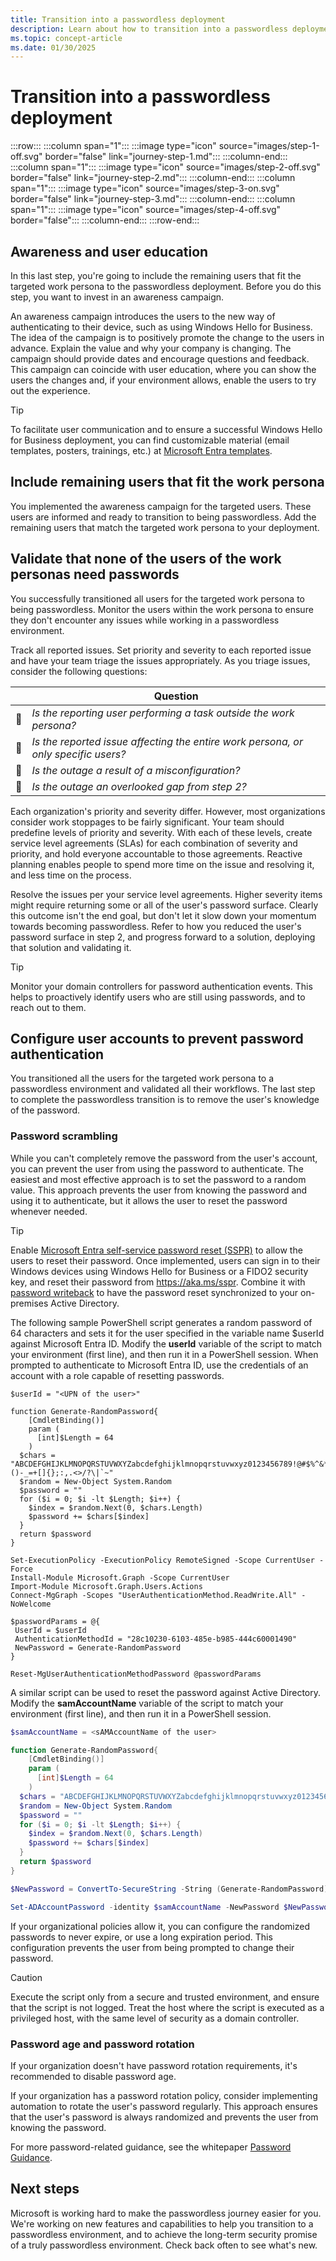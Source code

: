 ```yaml
---
title: Transition into a passwordless deployment
description: Learn about how to transition into a passwordless deployment, the third step of the Microsoft passwordless journey.
ms.topic: concept-article
ms.date: 01/30/2025
---
```


# Transition into a passwordless deployment

:::row:::
   :::column span="1":::
   :::image type="icon" source="images/step-1-off.svg" border="false" link="journey-step-1.md":::
   :::column-end:::
   :::column span="1":::
   :::image type="icon" source="images/step-2-off.svg" border="false" link="journey-step-2.md":::
   :::column-end:::
   :::column span="1":::
   :::image type="icon" source="images/step-3-on.svg" border="false" link="journey-step-3.md":::
   :::column-end:::
   :::column span="1":::
   :::image type="icon" source="images/step-4-off.svg" border="false":::
   :::column-end:::
:::row-end:::

## Awareness and user education

In this last step, you're going to include the remaining users that fit the targeted work persona to the passwordless deployment. Before you do this step, you want to invest in an awareness campaign.

An awareness campaign introduces the users to the new way of authenticating to their device, such as using Windows Hello for Business. The idea of the campaign is to positively promote the change to the users in advance. Explain  the value and why your company is changing. The campaign should provide dates and encourage questions and feedback. This campaign can coincide with user education, where you can show the users the changes and, if your environment allows, enable the users to try out the experience.

> [!TIP]
> To facilitate user communication and to ensure a successful Windows Hello for Business deployment, you can find customizable material (email templates, posters, trainings, etc.) at [Microsoft Entra templates](https://aka.ms/adminmails).

## Include remaining users that fit the work persona

You implemented the awareness campaign for the targeted users. These users are informed and ready to transition to being passwordless. Add the remaining users that match the targeted work persona to your deployment.

## Validate that none of the users of the work personas need passwords

You successfully transitioned all users for the targeted work persona to being passwordless. Monitor the users within the work persona to ensure they don't encounter any issues while working in a passwordless environment.

Track all reported issues. Set priority and severity to each reported issue and have your team triage the issues appropriately. As you triage issues, consider the following questions:

| | Question |
|--|--|
| **🔲** | *Is the reporting user performing a task outside the work persona?* |
| **🔲** | *Is the reported issue affecting the entire work persona, or only specific users?* |
| **🔲** | *Is the outage a result of a misconfiguration?* |
| **🔲** | *Is the outage an overlooked gap from step 2?* |

Each organization's priority and severity differ. However, most organizations consider work stoppages to be fairly significant. Your team should predefine levels of priority and severity. With each of these levels, create service level agreements (SLAs) for each combination of severity and priority, and hold everyone accountable to those agreements. Reactive planning enables people to spend more time on the issue and resolving it, and less time on the process.

Resolve the issues per your service level agreements. Higher severity items might require returning some or all of the user's password surface. Clearly this outcome isn't the end goal, but don't let it slow down your momentum towards becoming passwordless. Refer to how you reduced the user's password surface in step 2, and progress forward to a solution, deploying that solution and validating it.

> [!TIP]
> Monitor your domain controllers for password authentication events. This helps to proactively identify users who are still using passwords, and to reach out to them.

## Configure user accounts to prevent password authentication

You transitioned all the users for the targeted work persona to a passwordless environment and validated all their workflows. The last step to complete the passwordless transition is to remove the user's knowledge of the password.

### Password scrambling

While you can't completely remove the password from the user's account, you can prevent the user from using the password to authenticate. The easiest and most effective approach is to set the password to a random value. This approach prevents the user from knowing the password and using it to authenticate, but it allows the user to reset the password whenever needed.

> [!TIP]
> Enable [Microsoft Entra self-service password reset (SSPR)](/entra/identity/authentication/tutorial-enable-sspr) to allow the users to reset their password. Once implemented, users can sign in to their Windows devices using Windows Hello for Business or a FIDO2 security key, and reset their password from https://aka.ms/sspr. Combine it with [password writeback](/entra/identity/authentication/tutorial-enable-cloud-sync-sspr-writeback) to have the password reset synchronized to your on-premises Active Directory.

The following sample PowerShell script generates a random password of 64 characters and sets it for the user specified in the variable name $userId against Microsoft Entra ID.
Modify the **userId** variable of the script to match your environment (first line), and then run it in a PowerShell session. When prompted to authenticate to Microsoft Entra ID, use the credentials of an account with a role capable of resetting passwords.

```azurepowershell-interactive
$userId = "<UPN of the user>"

function Generate-RandomPassword{
    [CmdletBinding()]
    param (
      [int]$Length = 64
    )
  $chars = "ABCDEFGHIJKLMNOPQRSTUVWXYZabcdefghijklmnopqrstuvwxyz0123456789!@#$%^&*()-_=+[]{};:,.<>/?\|`~"
  $random = New-Object System.Random
  $password = ""
  for ($i = 0; $i -lt $Length; $i++) {
    $index = $random.Next(0, $chars.Length)
    $password += $chars[$index]
  }
  return $password
}

Set-ExecutionPolicy -ExecutionPolicy RemoteSigned -Scope CurrentUser -Force
Install-Module Microsoft.Graph -Scope CurrentUser
Import-Module Microsoft.Graph.Users.Actions
Connect-MgGraph -Scopes "UserAuthenticationMethod.ReadWrite.All" -NoWelcome

$passwordParams = @{
 UserId = $userId
 AuthenticationMethodId = "28c10230-6103-485e-b985-444c60001490"
 NewPassword = Generate-RandomPassword
}

Reset-MgUserAuthenticationMethodPassword @passwordParams
```

A similar script can be used to reset the password against Active Directory. Modify the **samAccountName** variable of the script to match your environment (first line), and then run it in a PowerShell session.

```PowerShell
$samAccountName = <sAMAccountName of the user>

function Generate-RandomPassword{
    [CmdletBinding()]
    param (
      [int]$Length = 64
    )
  $chars = "ABCDEFGHIJKLMNOPQRSTUVWXYZabcdefghijklmnopqrstuvwxyz0123456789!@#$%^&*()-_=+[]{};:,.<>/?\|`~"
  $random = New-Object System.Random
  $password = ""
  for ($i = 0; $i -lt $Length; $i++) {
    $index = $random.Next(0, $chars.Length)
    $password += $chars[$index]
  }
  return $password
}

$NewPassword = ConvertTo-SecureString -String (Generate-RandomPassword) -AsPlainText -Force

Set-ADAccountPassword -identity $samAccountName -NewPassword $NewPassword -Reset
```

If your organizational policies allow it, you can configure the randomized passwords to never expire, or use a long expiration period. This configuration prevents the user from being prompted to change their password.

> [!CAUTION]
> Execute the script only from a secure and trusted environment, and ensure that the script is not logged. Treat the host where the script is executed as a privileged host, with the same level of security as a domain controller.

### Password age and password rotation

If your organization doesn't have password rotation requirements, it's recommended to disable password age.

If your organization has a password rotation policy, consider implementing automation to rotate the user's password regularly. This approach ensures that the user's password is always randomized and prevents the user from knowing the password.

For more password-related guidance, see the whitepaper [Password Guidance](https://aka.ms/PasswordGuidance).

## Next steps

Microsoft is working hard to make the passwordless journey easier for you. We're working on new features and capabilities to help you transition to a passwordless environment, and to achieve the long-term security promise of a truly passwordless environment. Check back often to see what's new.
